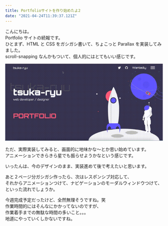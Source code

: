 ```yaml
---
title: Portfolioサイトを作り始めたよ2
date: "2021-04-24T11:39:37.121Z"
---
```


こんにちは。  
Portfolio サイトの続報です。  
ひとまず、HTML と CSS をガシガシ書いて、ちょこっと Parallax を実装してみました。  
scroll-snapping なんかもついて、個人的にはとてもいい感じです。

![output](./output.gif)

ただ、実際実装してみると、画面的に地味かな〜とか思い始めています。  
アニメーションできらきら星でも振らせようかなという感じです。

いったんは、今のデザインのまま、実装進めて後で考えたいと思います。

あと２ページ分ガシガシ作ったら、次はレスポンシブ対応して、  
それからアニメーションつけて、ナビゲーションのモーダルウィンドウつけて、  
といった流れでしょうか。

今週完成予定だったけど、全然無理そうですね。笑  
作業時間的にはそんなにかかってないのですが、  
作業着手までの無駄な時間の多いこと。。。  
地道にやっていくしかないですね。
